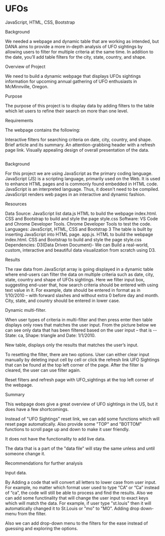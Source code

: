 # UFOs

JavaScript, HTML, CSS, Bootstrap

Background

We needed a webpage and dynamic table that are working as intended, but DANA aims to provide a more in-depth analysis of UFO sightings by allowing users to filter for multiple criteria at the same time. In addition to the date, you’ll add table filters for the city, state, country, and shape.

Overview of Project

We need to build a dynamic webpage that displays UFOs sightings information for upcoming annual gathering of UFO enthusiasts in McMinnville, Oregon.

Purpose

The purpose of this project is to display data by adding filters to the table which let users to refine their search on more than one level.

Requirements

The webpage contains the following:

Interactive filters for searching criteria on date, city, country, and shape.
Brief article and its summary.
An attention-grabbing header with a refresh page link.
Visually appealing design of overall presentation of the data.

<Image goes here>



Background

For this project we are using JavaScript as the primary coding language. JavaScript (JS) is a scripting language, primarily used on the Web. It is used to enhance HTML pages and is commonly found embedded in HTML code. JavaScript is an interpreted language. Thus, it doesn't need to be compiled. JavaScript renders web pages in an interactive and dynamic fashion.

Resources

Data Source: JavaScript list data.js
HTML to build the webpage index.html.
CSS and Bootstrap to build and style the page style.css
Software: VS Code and Chrome Developer Tools.
Chrome Developer Tools to test the code.
Languages: JavaScript, HTML, CSS and Bootstrap 3
The table is built by inserting JavaScript into HTML page. app.js.
HTML to build the webpage index.html.
CSS and Bootstrap to build and style the page style.css
Dependencies: D3(Data Driven Document)- We can Build a real-world, custom, interactive and beautiful data visualization from scratch using D3.

Results

The raw data from JavaScript array is going displayed in a dynamic table where end-users can filter the data on multiple criteria such as date, city, state, country and shape of UFOs sightings. Here we filter input box, suggesting end-user that, how search criteria should be entered with using text value in it. For example, date should be entered in format as in 1/10/2010 – with forward slashes and without extra 0 before day and month. City, state, and country should be entered in lower case.



Dynamic multi-filter.

When user types of criteria in multi-filter and then press enter then table displays only rows that matches the user input. From the picture below we can see only data that has been filtered based on the user input – that is -- State: ca, Shape: triangle and Date: 1/1/2010.

 

New table, displays only the results that matches the user’s input.

To resetting the filter, there are two options. User can either clear input manually by deleting input cell by cell or click the refresh link UFO Sightings that can be found at the top left corner of the page. After the filter is cleared, the user can use filter again.



Reset filters and refresh page with UFO_sightings at the top left corner of the webpage.

Summary

This webpage does give a great overview of UFO sightings in the US, but it does have a few shortcomings.

Instead of "UFO Sightings" reset link, we can add some functions which will reset page automatically. Also provide some "TOP" and "BOTTOM" functions to scroll page up and down to make it user friendly.

It does not have the functionality to add live data.

The data that is a part of the "data file" will stay the same unless and until someone change it.

Recommendations for further analysis

Input data.

By Adding a code that will convert all letters to lower case from user input. For example, no matter which format user used to type “CA” or “Ca” instead of “ca”, the code will still be able to process and find the results.
Also we can add some functinality that will change the user input to exact keys which will match the data. For example, if user type "st.louis" then it will automatically changed it to St.Louis or "mo" to "MO".
Adding drop down-menu from the filter.

Also we can add drop-down menu to the filters for the ease instead of guessing and exploring the options.
